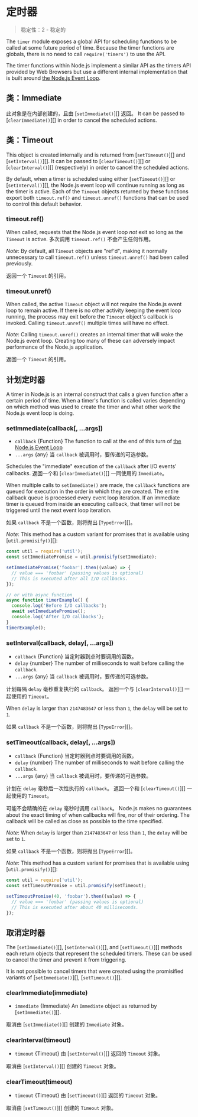 # 定时器

<!--introduced_in=v0.10.0-->

> 稳定性：2 - 稳定的

The `timer` module exposes a global API for scheduling functions to be called at some future period of time. Because the timer functions are globals, there is no need to call `require('timers')` to use the API.

The timer functions within Node.js implement a similar API as the timers API provided by Web Browsers but use a different internal implementation that is built around [the Node.js Event Loop](https://nodejs.org/en/docs/guides/event-loop-timers-and-nexttick).

## 类：Immediate

此对象是在内部创建的，且由 [`setImmediate()`][] 返回。 It can be passed to [`clearImmediate()`][] in order to cancel the scheduled actions.

## 类：Timeout

This object is created internally and is returned from [`setTimeout()`][] and [`setInterval()`][]. It can be passed to [`clearTimeout()`][] or [`clearInterval()`][] (respectively) in order to cancel the scheduled actions.

By default, when a timer is scheduled using either [`setTimeout()`][] or [`setInterval()`][], the Node.js event loop will continue running as long as the timer is active. Each of the `Timeout` objects returned by these functions export both `timeout.ref()` and `timeout.unref()` functions that can be used to control this default behavior.

### timeout.ref()

<!-- YAML
added: v0.9.1
-->

When called, requests that the Node.js event loop *not* exit so long as the `Timeout` is active. 多次调用 `timeout.ref()` 不会产生任何作用。

*Note*: By default, all `Timeout` objects are "ref'd", making it normally unnecessary to call `timeout.ref()` unless `timeout.unref()` had been called previously.

返回一个 `Timeout` 的引用。

### timeout.unref()

<!-- YAML
added: v0.9.1
-->

When called, the active `Timeout` object will not require the Node.js event loop to remain active. If there is no other activity keeping the event loop running, the process may exit before the `Timeout` object's callback is invoked. Calling `timeout.unref()` multiple times will have no effect.

*Note*: Calling `timeout.unref()` creates an internal timer that will wake the Node.js event loop. Creating too many of these can adversely impact performance of the Node.js application.

返回一个 `Timeout` 的引用。

## 计划定时器

A timer in Node.js is an internal construct that calls a given function after a certain period of time. When a timer's function is called varies depending on which method was used to create the timer and what other work the Node.js event loop is doing.

### setImmediate(callback[, ...args])

<!-- YAML
added: v0.9.1
-->

* `callback` {Function} The function to call at the end of this turn of [the Node.js Event Loop](https://nodejs.org/en/docs/guides/event-loop-timers-and-nexttick)
* `...args` {any} 当 `callback` 被调用时，要传递的可选参数。

Schedules the "immediate" execution of the `callback` after I/O events' callbacks. 返回一个和 [`clearImmediate()`][] 一同使用的 `Immediate`。

When multiple calls to `setImmediate()` are made, the `callback` functions are queued for execution in the order in which they are created. The entire callback queue is processed every event loop iteration. If an immediate timer is queued from inside an executing callback, that timer will not be triggered until the next event loop iteration.

如果 `callback` 不是一个函数，则将抛出 [`TypeError`][]。

*Note*: This method has a custom variant for promises that is available using [`util.promisify()`][]:

```js
const util = require('util');
const setImmediatePromise = util.promisify(setImmediate);

setImmediatePromise('foobar').then((value) => {
  // value === 'foobar' (passing values is optional)
  // This is executed after all I/O callbacks.
});

// or with async function
async function timerExample() {
  console.log('Before I/O callbacks');
  await setImmediatePromise();
  console.log('After I/O callbacks');
}
timerExample();
```

### setInterval(callback, delay[, ...args])

<!-- YAML
added: v0.0.1
-->

* `callback` {Function} 当定时器到点时要调用的函数。
* `delay` {number} The number of milliseconds to wait before calling the `callback`.
* `...args` {any} 当 `callback` 被调用时，要传递的可选参数。

计划每隔 `delay` 毫秒重复执行的 `callback`。 返回一个与 [`clearInterval()`][] 一起使用的 `Timeout`。

When `delay` is larger than `2147483647` or less than `1`, the `delay` will be set to `1`.

如果 `callback` 不是一个函数，则将抛出 [`TypeError`][]。

### setTimeout(callback, delay[, ...args])

<!-- YAML
added: v0.0.1
-->

* `callback` {Function} 当定时器到点时要调用的函数。
* `delay` {number} The number of milliseconds to wait before calling the `callback`.
* `...args` {any} 当 `callback` 被调用时，要传递的可选参数。

计划在 `delay` 毫秒后一次性执行的 `callback`。 返回一个和 [`clearTimeout()`][] 一起使用的 `Timeout`。

可能不会精确的在 `delay` 毫秒时调用 `callback`。 Node.js makes no guarantees about the exact timing of when callbacks will fire, nor of their ordering. The callback will be called as close as possible to the time specified.

*Note*: When `delay` is larger than `2147483647` or less than `1`, the `delay` will be set to `1`.

如果 `callback` 不是一个函数，则将抛出 [`TypeError`][]。

*Note*: This method has a custom variant for promises that is available using [`util.promisify()`][]:

```js
const util = require('util');
const setTimeoutPromise = util.promisify(setTimeout);

setTimeoutPromise(40, 'foobar').then((value) => {
  // value === 'foobar' (passing values is optional)
  // This is executed after about 40 milliseconds.
});
```

## 取消定时器

The [`setImmediate()`][], [`setInterval()`][], and [`setTimeout()`][] methods each return objects that represent the scheduled timers. These can be used to cancel the timer and prevent it from triggering.

It is not possible to cancel timers that were created using the promisified variants of [`setImmediate()`][], [`setTimeout()`][].

### clearImmediate(immediate)

<!-- YAML
added: v0.9.1
-->

* `immediate` {Immediate} An `Immediate` object as returned by [`setImmediate()`][].

取消由 [`setImmediate()`][] 创建的 `Immediate` 对象。

### clearInterval(timeout)

<!-- YAML
added: v0.0.1
-->

* `timeout` {Timeout} 由 [`setInterval()`][] 返回的 `Timeout` 对象。

取消由 [`setInterval()`][] 创建的 `Timeout` 对象。

### clearTimeout(timeout)

<!-- YAML
added: v0.0.1
-->

* `timeout` {Timeout} 由 [`setTimeout()`][] 返回的 `Timeout` 对象。

取消由 [`setTimeout()`][] 创建的 `Timeout` 对象。